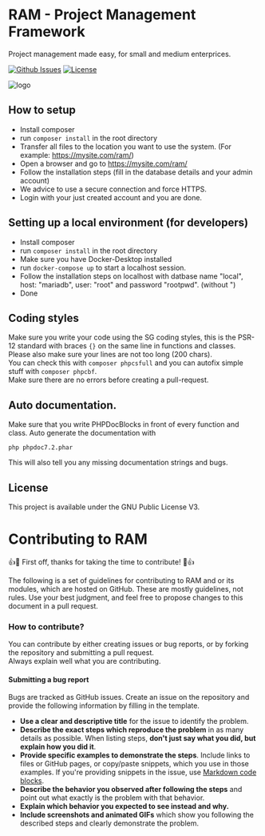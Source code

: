# RAM - Project Management Framework

Project management made easy, for small and medium enterprices.

[![Github Issues](https://img.shields.io/github/issues/Van-Stein-Groentjes-B-V/Ram)](https://github.com/Van-Stein-Groentjes-B-V/Ram/issues) [![License](https://img.shields.io/github/license/Van-Stein-Groentjes-B-V/Ram)](https://github.com/Van-Stein-Groentjes-B-V/Ram/)

![logo](https://s-g.nu/ram/img/ramlogo_small.png)

## How to setup

- Install composer
- run `composer install` in the root directory
- Transfer all files to the location you want to use the system. (For example: https://mysite.com/ram/)
- Open a browser and go to https://mysite.com/ram/
- Follow the installation steps (fill in the database details and your admin account)
- We advice to use a secure connection and force HTTPS.
- Login with your just created account and you are done.

## Setting up a local environment (for developers)

- Install composer
- run `composer install` in the root directory
- Make sure you have Docker-Desktop installed
- run `docker-compose up` to start a localhost session.
- Follow the installation steps on localhost with datbase name "local", host: "mariadb", user: "root" and password "rootpwd". (without ")
- Done

## Coding styles

Make sure you write your code using the SG coding styles, this is the PSR-12 standard with braces `{}` on the same line in functions and classes.  
Please also make sure your lines are not too long (200 chars).  
You can check this with `composer phpcsfull` and you can autofix simple stuff with `composer phpcbf`.  
Make sure there are no errors before creating a pull-request.

## Auto documentation.

Make sure that you write PHPDocBlocks in front of every function and class.
Auto generate the documentation with

    php phpdoc7.2.phar

This will also tell you any missing documentation strings and bugs.


## License

This project is available under the GNU Public License V3.  


# Contributing to RAM

:+1::tada: First off, thanks for taking the time to contribute! :tada::+1:

The following is a set of guidelines for contributing to RAM and or its modules, which are hosted on GitHub. These are mostly guidelines, not rules. Use your best judgment, and feel free to propose changes to this document in a pull request.

### How to contribute?

You can contribute by either creating issues or bug reports, or by forking the repository and submitting a pull request.  
Always explain well what you are contributing.

#### Submitting a bug report

Bugs are tracked as GitHub issues. Create an issue on the repository and provide the following information by filling in the template.

* **Use a clear and descriptive title** for the issue to identify the problem.
* **Describe the exact steps which reproduce the problem** in as many details as possible. When listing steps, **don't just say what you did, but explain how you did it**. 
* **Provide specific examples to demonstrate the steps**. Include links to files or GitHub pages, or copy/paste snippets, which you use in those examples. If you're providing snippets in the issue, use [Markdown code blocks](https://help.github.com/articles/markdown-basics/#multiple-lines).
* **Describe the behavior you observed after following the steps** and point out what exactly is the problem with that behavior.
* **Explain which behavior you expected to see instead and why.**
* **Include screenshots and animated GIFs** which show you following the described steps and clearly demonstrate the problem. 